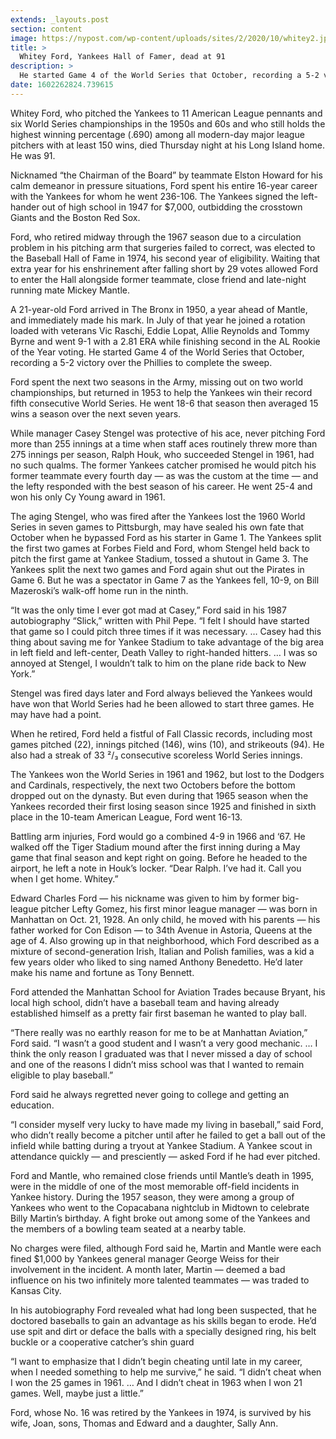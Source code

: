 ```yaml
--- 
extends: _layouts.post 
section: content 
image: https://nypost.com/wp-content/uploads/sites/2/2020/10/whitey2.jpg?quality=90&strip=all&w=1200 
title: > 
  Whitey Ford, Yankees Hall of Famer, dead at 91 
description: > 
  He started Game 4 of the World Series that October, recording a 5-2 victory over the Phillies to complete the sweep.Ford spent the next two seasons in the Army, missing out on two world championships, but returned in 1953 to help the Yankees win their record fifth consecutive World Series.The Yankees split the next two games and Ford again shut out the Pirates in Game 6.He also had a streak of 33 ²/₃ consecutive scoreless World Series innings.But even during that 1965 season when the Yankees recorded their first losing season since 1925 and finished in sixth place in the 10-team American League, Ford went 16-13. 
date: 1602262824.739615 
--- 
```

Whitey Ford, who pitched the Yankees to 11 American League pennants and six World Series championships in the 1950s and 60s and who still holds the highest winning percentage (.690) among all modern-day major league pitchers with at least 150 wins, died Thursday night at his Long Island home. He was 91.

Nicknamed “the Chairman of the Board” by teammate Elston Howard for his calm demeanor in pressure situations, Ford spent his entire 16-year career with the Yankees for whom he went 236-106. The Yankees signed the left-hander out of high school in 1947 for $7,000, outbidding the crosstown Giants and the Boston Red Sox.

Ford, who retired midway through the 1967 season due to a circulation problem in his pitching arm that surgeries failed to correct, was elected to the Baseball Hall of Fame in 1974, his second year of eligibility. Waiting that extra year for his enshrinement after falling short by 29 votes allowed Ford to enter the Hall alongside former teammate, close friend and late-night running mate Mickey Mantle.

A 21-year-old Ford arrived in The Bronx in 1950, a year ahead of Mantle, and immediately made his mark. In July of that year he joined a rotation loaded with veterans Vic Raschi, Eddie Lopat, Allie Reynolds and Tommy Byrne and went 9-1 with a 2.81 ERA while finishing second in the AL Rookie of the Year voting. He started Game 4 of the World Series that October, recording a 5-2 victory over the Phillies to complete the sweep.

Ford spent the next two seasons in the Army, missing out on two world championships, but returned in 1953 to help the Yankees win their record fifth consecutive World Series. He went 18-6 that season then averaged 15 wins a season over the next seven years.

While manager Casey Stengel was protective of his ace, never pitching Ford more than 255 innings at a time when staff aces routinely threw more than 275 innings per season, Ralph Houk, who succeeded Stengel in 1961, had no such qualms. The former Yankees catcher promised he would pitch his former teammate every fourth day — as was the custom at the time — and the lefty responded with the best season of his career. He went 25-4 and won his only Cy Young award in 1961.

The aging Stengel, who was fired after the Yankees lost the 1960 World Series in seven games to Pittsburgh, may have sealed his own fate that October when he bypassed Ford as his starter in Game 1. The Yankees split the first two games at Forbes Field and Ford, whom Stengel held back to pitch the first game at Yankee Stadium, tossed a shutout in Game 3. The Yankees split the next two games and Ford again shut out the Pirates in Game 6. But he was a spectator in Game 7 as the Yankees fell, 10-9, on Bill Mazeroski’s walk-off home run in the ninth.

“It was the only time I ever got mad at Casey,” Ford said in his 1987 autobiography “Slick,” written with Phil Pepe. “I felt I should have started that game so I could pitch three times if it was necessary. … Casey had this thing about saving me for Yankee Stadium to take advantage of the big area in left field and left-center, Death Valley to right-handed hitters. … I was so annoyed at Stengel, I wouldn’t talk to him on the plane ride back to New York.”

Stengel was fired days later and Ford always believed the Yankees would have won that World Series had he been allowed to start three games. He may have had a point.

When he retired, Ford held a fistful of Fall Classic records, including most games pitched (22), innings pitched (146), wins (10), and strikeouts (94). He also had a streak of 33 ²/₃ consecutive scoreless World Series innings.

The Yankees won the World Series in 1961 and 1962, but lost to the Dodgers and Cardinals, respectively, the next two Octobers before the bottom dropped out on the dynasty. But even during that 1965 season when the Yankees recorded their first losing season since 1925 and finished in sixth place in the 10-team American League, Ford went 16-13.

Battling arm injuries, Ford would go a combined 4-9 in 1966 and ‘67. He walked off the Tiger Stadium mound after the first inning during a May game that final season and kept right on going. Before he headed to the airport, he left a note in Houk’s locker. “Dear Ralph. I’ve had it. Call you when I get home. Whitey.”

Edward Charles Ford — his nickname was given to him by former big-league pitcher Lefty Gomez, his first minor league manager — was born in Manhattan on Oct. 21, 1928. An only child, he moved with his parents — his father worked for Con Edison — to 34th Avenue in Astoria, Queens at the age of 4. Also growing up in that neighborhood, which Ford described as a mixture of second-generation Irish, Italian and Polish families, was a kid a few years older who liked to sing named Anthony Benedetto. He’d later make his name and fortune as Tony Bennett.

Ford attended the Manhattan School for Aviation Trades because Bryant, his local high school, didn’t have a baseball team and having already established himself as a pretty fair first baseman he wanted to play ball.

“There really was no earthly reason for me to be at Manhattan Aviation,” Ford said. “I wasn’t a good student and I wasn’t a very good mechanic. … I think the only reason I graduated was that I never missed a day of school and one of the reasons I didn’t miss school was that I wanted to remain eligible to play baseball.”

Ford said he always regretted never going to college and getting an education.

“I consider myself very lucky to have made my living in baseball,” said Ford, who didn’t really become a pitcher until after he failed to get a ball out of the infield while batting during a tryout at Yankee Stadium. A Yankee scout in attendance quickly — and presciently — asked Ford if he had ever pitched.

Ford and Mantle, who remained close friends until Mantle’s death in 1995, were in the middle of one of the most memorable off-field incidents in Yankee history. During the 1957 season, they were among a group of Yankees who went to the Copacabana nightclub in Midtown to celebrate Billy Martin’s birthday. A fight broke out among some of the Yankees and the members of a bowling team seated at a nearby table.

No charges were filed, although Ford said he, Martin and Mantle were each fined $1,000 by Yankees general manager George Weiss for their involvement in the incident. A month later, Martin — deemed a bad influence on his two infinitely more talented teammates — was traded to Kansas City.

In his autobiography Ford revealed what had long been suspected, that he doctored baseballs to gain an advantage as his skills began to erode. He’d use spit and dirt or deface the balls with a specially designed ring, his belt buckle or a cooperative catcher’s shin guard

“I want to emphasize that I didn’t begin cheating until late in my career, when I needed something to help me survive,” he said. “I didn’t cheat when I won the 25 games in 1961. … And I didn’t cheat in 1963 when I won 21 games. Well, maybe just a little.”

Ford, whose No. 16 was retired by the Yankees in 1974, is survived by his wife, Joan, sons, Thomas and Edward and a daughter, Sally Ann.